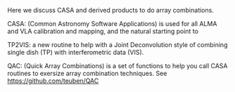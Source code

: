 Here we discuss CASA and derived products to do array combinations.

CASA: (Common Astronomy Software Applications) is used for all ALMA
and VLA calibration and mapping, and the natural starting point to

TP2VIS: a new routine to help with a Joint Deconvolution style of
combining single dish (TP) with interferometric data (VIS).

QAC: (Quick Array Combinations) is a set of functions to help you
call CASA routines to exersize array combination techniques.
See https://github.com/teuben/QAC
